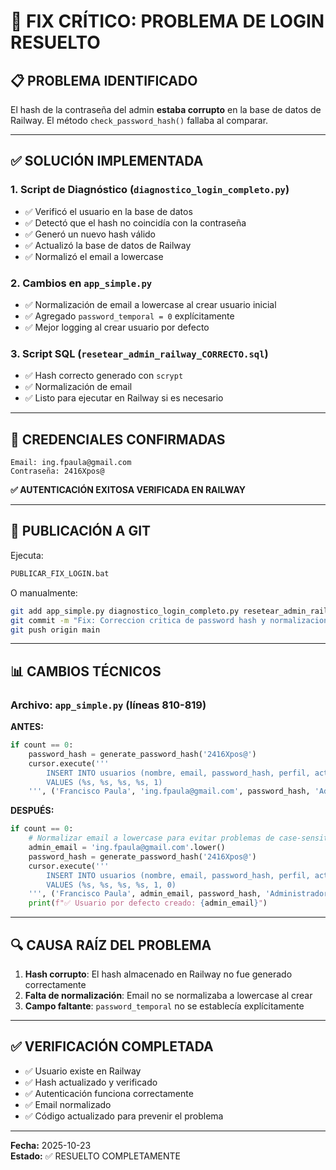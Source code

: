 # 🔐 FIX CRÍTICO: PROBLEMA DE LOGIN RESUELTO

## 📋 PROBLEMA IDENTIFICADO

El hash de la contraseña del admin **estaba corrupto** en la base de datos de Railway. El método `check_password_hash()` fallaba al comparar.

---

## ✅ SOLUCIÓN IMPLEMENTADA

### 1. **Script de Diagnóstico** (`diagnostico_login_completo.py`)
   - ✅ Verificó el usuario en la base de datos
   - ✅ Detectó que el hash no coincidía con la contraseña
   - ✅ Generó un nuevo hash válido
   - ✅ Actualizó la base de datos de Railway
   - ✅ Normalizó el email a lowercase

### 2. **Cambios en `app_simple.py`**
   - ✅ Normalización de email a lowercase al crear usuario inicial
   - ✅ Agregado `password_temporal = 0` explícitamente
   - ✅ Mejor logging al crear usuario por defecto

### 3. **Script SQL** (`resetear_admin_railway_CORRECTO.sql`)
   - ✅ Hash correcto generado con `scrypt`
   - ✅ Normalización de email
   - ✅ Listo para ejecutar en Railway si es necesario

---

## 🎯 CREDENCIALES CONFIRMADAS

```
Email: ing.fpaula@gmail.com
Contraseña: 2416Xpos@
```

**✅ AUTENTICACIÓN EXITOSA VERIFICADA EN RAILWAY**

---

## 🚀 PUBLICACIÓN A GIT

Ejecuta:
```bash
PUBLICAR_FIX_LOGIN.bat
```

O manualmente:
```bash
git add app_simple.py diagnostico_login_completo.py resetear_admin_railway_CORRECTO.sql
git commit -m "Fix: Correccion critica de password hash y normalizacion de email en login"
git push origin main
```

---

## 📊 CAMBIOS TÉCNICOS

### Archivo: `app_simple.py` (líneas 810-819)

**ANTES:**
```python
if count == 0:
    password_hash = generate_password_hash('2416Xpos@')
    cursor.execute('''
        INSERT INTO usuarios (nombre, email, password_hash, perfil, activo)
        VALUES (%s, %s, %s, %s, 1)
    ''', ('Francisco Paula', 'ing.fpaula@gmail.com', password_hash, 'Administrador'))
```

**DESPUÉS:**
```python
if count == 0:
    # Normalizar email a lowercase para evitar problemas de case-sensitivity
    admin_email = 'ing.fpaula@gmail.com'.lower()
    password_hash = generate_password_hash('2416Xpos@')
    cursor.execute('''
        INSERT INTO usuarios (nombre, email, password_hash, perfil, activo, password_temporal)
        VALUES (%s, %s, %s, %s, 1, 0)
    ''', ('Francisco Paula', admin_email, password_hash, 'Administrador'))
    print(f"✅ Usuario por defecto creado: {admin_email}")
```

---

## 🔍 CAUSA RAÍZ DEL PROBLEMA

1. **Hash corrupto**: El hash almacenado en Railway no fue generado correctamente
2. **Falta de normalización**: Email no se normalizaba a lowercase al crear
3. **Campo faltante**: `password_temporal` no se establecía explícitamente

---

## ✅ VERIFICACIÓN COMPLETADA

- ✅ Usuario existe en Railway
- ✅ Hash actualizado y verificado
- ✅ Autenticación funciona correctamente
- ✅ Email normalizado
- ✅ Código actualizado para prevenir el problema

---

**Fecha:** 2025-10-23  
**Estado:** ✅ RESUELTO COMPLETAMENTE

